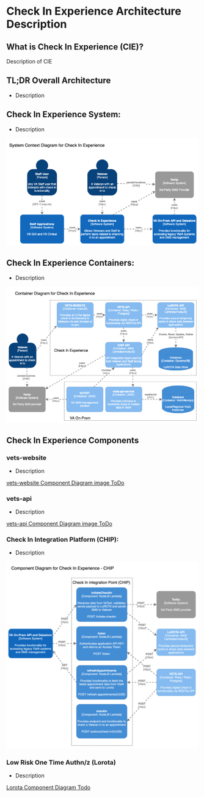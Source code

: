 # Check In Experience Architecture Description

## What is Check In Experience (CIE)?

Description of CIE

## TL;DR Overall Architecture

- Description

## Check In Experience System:

- Description

[![alt text](./architecture-diagrams/systemContextDiagram_checkInExp.png "Check In Experience System Context Diagram")](./architecture-diagrams/systemContextDiagram_checkInExp.png)

## Check In Experience Containers:

- Description

[![alt text](./architecture-diagrams/containerDiagram_checkInExp.png "Check In Experience Container Diagram")](./architecture-diagrams/containerDiagram_checkInExp.png)

## Check In Experience Components

### vets-website

- Description

[vets-website Component Diagram image ToDo](./todo)

### vets-api

- Description

[vets-api Component Diagram image ToDo](./todo)

### Check In Integration Platform (CHIP):

- Description

[![alt text](./architecture-diagrams/componentDiagram_CHIP_checkInExp.png "CHIP Component Diagram")](./architecture-diagrams/componentDiagram_CHIP_checkInExp.png)

### Low Risk One Time Authn/z (Lorota)

- Description

[Lorota Component Diagram Todo](./todo)
